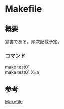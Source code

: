 # Makefile

## 概要
覚書である。順次記載予定。

### コマンド
make test01  
make test01 X=a  

## 参考
[Makefile](https://qiita.com/petitviolet/items/a1da23221968ee86193b)
